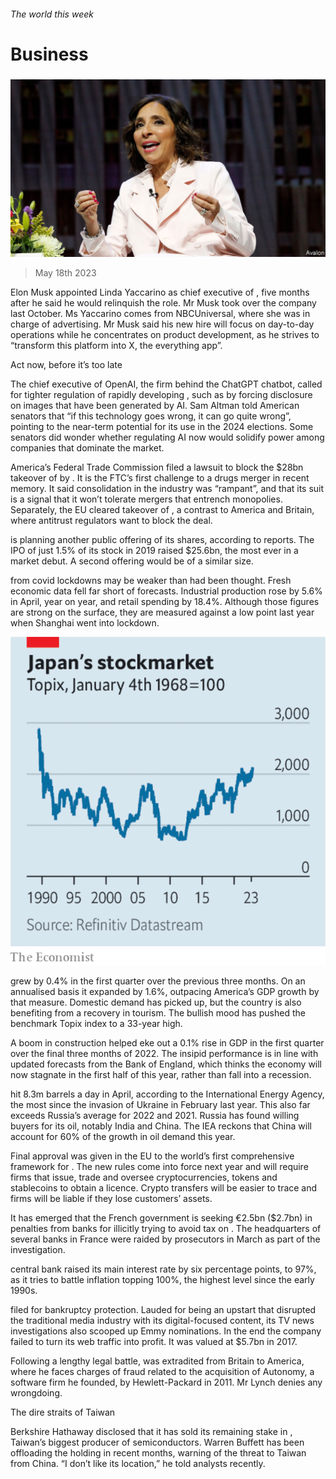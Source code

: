 ###### The world this week

# Business 

#####  

![image](images/20230520_WWP501.jpg) 

> May 18th 2023 

Elon Musk appointed Linda Yaccarino as chief executive of , five months after he said he would relinquish the role. Mr Musk took over the company last October. Ms Yaccarino comes from NBCUniversal, where she was in charge of advertising. Mr Musk said his new hire will focus on day-to-day operations while he concentrates on product development, as he strives to “transform this platform into X, the everything app”. 

Act now, before it’s too late

The chief executive of OpenAI, the firm behind the ChatGPT chatbot, called for tighter regulation of rapidly developing , such as by forcing disclosure on images that have been generated by AI. Sam Altman told American senators that “if this technology goes wrong, it can go quite wrong”, pointing to the near-term potential for its use in the 2024 elections. Some senators did wonder whether regulating AI now would solidify power among companies that dominate the market.

America’s Federal Trade Commission filed a lawsuit to block the $28bn takeover of  by . It is the FTC’s first challenge to a drugs merger in recent memory. It said consolidation in the industry was “rampant”, and that its suit is a signal that it won’t tolerate mergers that entrench monopolies. Separately, the EU cleared takeover of , a contrast to America and Britain, where antitrust regulators want to block the deal.

 is planning another public offering of its shares, according to reports. The IPO of just 1.5% of its stock in 2019 raised $25.6bn, the most ever in a market debut. A second offering would be of a similar size. 

 from covid lockdowns may be weaker than had been thought. Fresh economic data fell far short of forecasts. Industrial production rose by 5.6% in April, year on year, and retail spending by 18.4%. Although those figures are strong on the surface, they are measured against a low point last year when Shanghai went into lockdown. 

![image](images/20230520_WWC221.png) 


 grew by 0.4% in the first quarter over the previous three months. On an annualised basis it expanded by 1.6%, outpacing America’s GDP growth by that measure. Domestic demand has picked up, but the country is also benefiting from a recovery in tourism. The bullish mood has pushed the benchmark Topix index to a 33-year high. 

A boom in construction helped  eke out a 0.1% rise in GDP in the first quarter over the final three months of 2022. The insipid performance is in line with updated forecasts from the Bank of England, which thinks the economy will now stagnate in the first half of this year, rather than fall into a recession. 

 hit 8.3m barrels a day in April, according to the International Energy Agency, the most since the invasion of Ukraine in February last year. This also far exceeds Russia’s average for 2022 and 2021. Russia has found willing buyers for its oil, notably India and China. The IEA reckons that China will account for 60% of the growth in oil demand this year. 

Final approval was given in the EU to the world’s first comprehensive framework for . The new rules come into force next year and will require firms that issue, trade and oversee cryptocurrencies, tokens and stablecoins to obtain a licence. Crypto transfers will be easier to trace and firms will be liable if they lose customers’ assets. 

It has emerged that the French government is seeking €2.5bn ($2.7bn) in penalties from banks for illicitly trying to avoid tax on . The headquarters of several banks in France were raided by prosecutors in March as part of the investigation. 

 central bank raised its main interest rate by six percentage points, to 97%, as it tries to battle inflation topping 100%, the highest level since the early 1990s.

 filed for bankruptcy protection. Lauded for being an upstart that disrupted the traditional media industry with its digital-focused content, its TV news investigations also scooped up Emmy nominations. In the end the company failed to turn its web traffic into profit. It was valued at $5.7bn in 2017. 

Following a lengthy legal battle,  was extradited from Britain to America, where he faces charges of fraud related to the acquisition of Autonomy, a software firm he founded, by Hewlett-Packard in 2011. Mr Lynch denies any wrongdoing. 

The dire straits of Taiwan

Berkshire Hathaway disclosed that it has sold its remaining stake in , Taiwan’s biggest producer of semiconductors. Warren Buffett has been offloading the holding in recent months, warning of the threat to Taiwan from China. “I don’t like its location,” he told analysts recently. 

